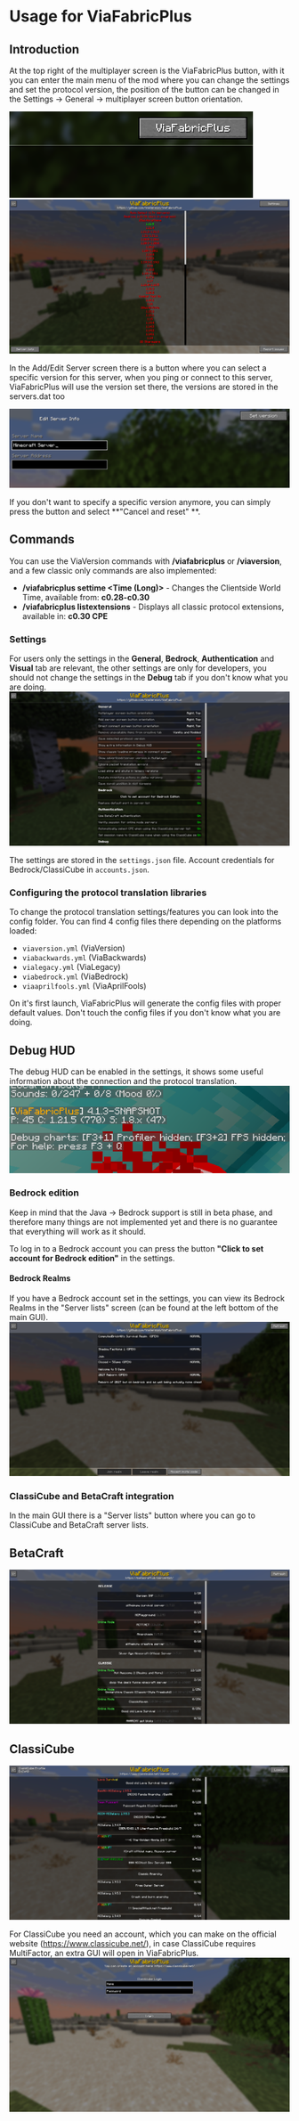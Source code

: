 # Usage for ViaFabricPlus

## Introduction

At the top right of the multiplayer screen is the ViaFabricPlus button, with it you can enter the main menu of the mod
where you can change the settings and set the protocol version, the position of the button can be changed in the
Settings -> General -> multiplayer screen button orientation.

![](preview/multiplayer.png)
![](preview/protocol_selection.png)

In the Add/Edit Server screen there is a button where you can select a specific version for this server, when you ping
or connect to this server,
ViaFabricPlus will use the version set there, the versions are stored in the servers.dat too

![](preview/set_version_for_server.png)

If you don't want to specify a specific version anymore, you can simply press the button and select **"Cancel and reset"
**.

## Commands

You can use the ViaVersion commands with **/viafabricplus** or **/viaversion**, and a few classic only commands are also
implemented:

- **/viafabricplus settime <Time (Long)>** - Changes the Clientside World Time, available from: **c0.28-c0.30**
- **/viafabricplus listextensions** - Displays all classic protocol extensions, available in: **c0.30 CPE**

### Settings<br>

For users only the settings in the **General**, **Bedrock**, **Authentication** and **Visual** tab are relevant, the
other settings are only for developers, you should not change the settings in the **Debug** tab if you don't know what
you are doing.
![](preview/settings_selection.png)

The settings are stored in the `settings.json` file. Account credentials for Bedrock/ClassiCube in `accounts.json`.

### Configuring the protocol translation libraries

To change the protocol translation settings/features you can look into the config folder. You can find 4 config files
there depending on the platforms loaded:

- `viaversion.yml` (ViaVersion)
- `viabackwards.yml` (ViaBackwards)
- `vialegacy.yml` (ViaLegacy)
- `viabedrock.yml` (ViaBedrock)
- `viaaprilfools.yml` (ViaAprilFools)

On it's first launch, ViaFabricPlus will generate the config files with proper default values. Don't touch the config
files if you don't know what you are doing.

## Debug HUD

The debug HUD can be enabled in the settings, it shows some useful information about the connection and the protocol
translation.
![](preview/debug_hud.png)

### Bedrock edition

Keep in mind that the Java -> Bedrock support is still in beta phase, and therefore many things are not implemented
yet and there is no guarantee that everything will work as it should.

To log in to a Bedrock account you can press the button **"Click to set account for Bedrock edition"** in the settings.

#### Bedrock Realms

If you have a Bedrock account set in the settings, you can view its Bedrock Realms in the "Server lists" screen (can be
found at the left bottom of the main GUI).
![](preview/bedrock_realms.png)

### ClassiCube and BetaCraft integration

In the main GUI there is a "Server lists" button where you can go to ClassiCube and BetaCraft server lists.

## BetaCraft

![](preview/betacraft_servers.png)

## ClassiCube

![](preview/classicube_servers.png)

For ClassiCube you need an account, which you can make on the official website (https://www.classicube.net/), in case
ClassiCube requires MultiFactor, an extra GUI will open in ViaFabricPlus.
![](preview/classicube_login.png)
